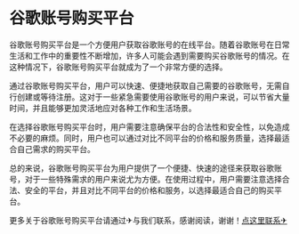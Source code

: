 # 谷歌账号购买平台

谷歌账号购买平台是一个方便用户获取谷歌账号的在线平台。随着谷歌账号在日常生活和工作中的重要性不断增加，许多人可能会遇到需要购买谷歌账号的情况。在这种情况下，谷歌账号购买平台就成为了一个非常方便的选择。

通过谷歌账号购买平台，用户可以快速、便捷地获取自己需要的谷歌账号，无需自行创建或等待注册。这对于一些紧急需要使用谷歌账号的用户来说，可以节省大量时间，并且能够更加灵活地应对各种工作和生活场景。

在选择谷歌账号购买平台时，用户需要注意确保平台的合法性和安全性，以免造成不必要的麻烦。同时，用户也可以通过对比不同平台的价格和服务质量，选择最适合自己需求的购买平台。

总的来说，谷歌账号购买平台为用户提供了一个便捷、快速的途径来获取谷歌账号，对于一些特殊需求的用户来说尤为方便。在使用过程中，用户需要注意选择合法、安全的平台，并且对比不同平台的价格和服务，以选择最适合自己的购买平台。

更多关于谷歌账号购买平台请通过✈与我们联系，感谢阅读，谢谢！[点这里联系✈](https://b.k02.cc)